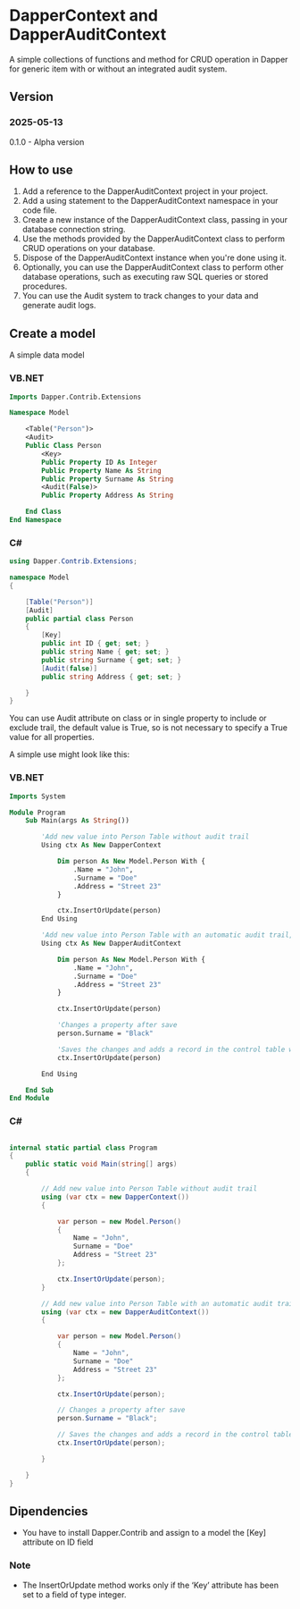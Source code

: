 # DapperContext and DapperAuditContext

A simple collections of functions and method for CRUD operation in Dapper for generic item with or without an integrated audit system.

## Version

### 2025-05-13
0.1.0 - Alpha version

## How to use
        
1. Add a reference to the DapperAuditContext project in your project.
2. Add a using statement to the DapperAuditContext namespace in your code file.
3. Create a new instance of the DapperAuditContext class, passing in your database connection string.
4. Use the methods provided by the DapperAuditContext class to perform CRUD operations on your database.
5. Dispose of the DapperAuditContext instance when you're done using it.
6. Optionally, you can use the DapperAuditContext class to perform other database operations, such as executing raw SQL queries or stored procedures.
7. You can use the Audit system to track changes to your data and generate audit logs.    

## Create a model
A simple data model

### VB.NET
```vb
Imports Dapper.Contrib.Extensions

Namespace Model

    <Table("Person")>
    <Audit>
    Public Class Person
        <Key>
        Public Property ID As Integer
        Public Property Name As String
        Public Property Surname As String
        <Audit(False)>
        Public Property Address As String

    End Class
End Namespace
```

### C#
```cs
using Dapper.Contrib.Extensions;

namespace Model
{

    [Table("Person")]
    [Audit]
    public partial class Person
    {
        [Key]
        public int ID { get; set; }
        public string Name { get; set; }
        public string Surname { get; set; }
        [Audit(false)]
        public string Address { get; set; }

    }
}
```

You can use Audit attribute on class or in single property to include or exclude trail, the default value is True, so is not necessary to specify a True value for all properties.

A simple use might look like this:

### VB.NET
```vb
Imports System

Module Program
    Sub Main(args As String())

        'Add new value into Person Table without audit trail
        Using ctx As New DapperContext

            Dim person As New Model.Person With {
                .Name = "John",
                .Surname = "Doe"
                .Address = "Street 23"
            }

            ctx.InsertOrUpdate(person)
        End Using

        'Add new value into Person Table with an automatic audit trail, just use DapperAuditContext instead of DapperContext
        Using ctx As New DapperAuditContext

            Dim person As New Model.Person With {
                .Name = "John",
                .Surname = "Doe"
                .Address = "Street 23"
            }

            ctx.InsertOrUpdate(person)

            'Changes a property after save
            person.Surname = "Black"

            'Saves the changes and adds a record in the control table with the difference between the previous save.
            ctx.InsertOrUpdate(person)

        End Using

    End Sub
End Module
```

### C#
```cs

internal static partial class Program
{
    public static void Main(string[] args)
    {

        // Add new value into Person Table without audit trail
        using (var ctx = new DapperContext())
        {

            var person = new Model.Person()
            {
                Name = "John",
                Surname = "Doe"
                Address = "Street 23"
            };

            ctx.InsertOrUpdate(person);
        }

        // Add new value into Person Table with an automatic audit trail, just use DapperAuditContext instead of DapperContext
        using (var ctx = new DapperAuditContext())
        {

            var person = new Model.Person()
            {
                Name = "John",
                Surname = "Doe"
                Address = "Street 23"
            };

            ctx.InsertOrUpdate(person);

            // Changes a property after save
            person.Surname = "Black";

            // Saves the changes and adds a record in the control table with the difference between the previous save.
            ctx.InsertOrUpdate(person);

        }

    }
}
```


## Dipendencies 

 - You have to install Dapper.Contrib and assign to a model the [Key] attribute on ID field

### Note

- The InsertOrUpdate method works only if the ‘Key’ attribute has been set to a field of type integer.
